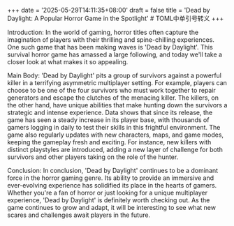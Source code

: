 +++
date = '2025-05-29T14:11:35+08:00'
draft = false
title = 'Dead by Daylight: A Popular Horror Game in the Spotlight' # TOML中单引号转义
+++

Introduction: In the world of gaming, horror titles often capture the imagination of players with their thrilling and spine-chilling experiences. One such game that has been making waves is 'Dead by Daylight'. This survival horror game has amassed a large following, and today we'll take a closer look at what makes it so appealing. 

Main Body: 'Dead by Daylight' pits a group of survivors against a powerful killer in a terrifying asymmetric multiplayer setting. For example, players can choose to be one of the four survivors who must work together to repair generators and escape the clutches of the menacing killer. The killers, on the other hand, have unique abilities that make hunting down the survivors a strategic and intense experience. Data shows that since its release, the game has seen a steady increase in its player base, with thousands of gamers logging in daily to test their skills in this frightful environment. The game also regularly updates with new characters, maps, and game modes, keeping the gameplay fresh and exciting. For instance, new killers with distinct playstyles are introduced, adding a new layer of challenge for both survivors and other players taking on the role of the hunter. 

Conclusion: In conclusion, 'Dead by Daylight' continues to be a dominant force in the horror gaming genre. Its ability to provide an immersive and ever-evolving experience has solidified its place in the hearts of gamers. Whether you're a fan of horror or just looking for a unique multiplayer experience, 'Dead by Daylight' is definitely worth checking out. As the game continues to grow and adapt, it will be interesting to see what new scares and challenges await players in the future.